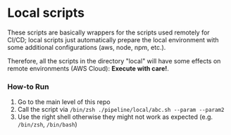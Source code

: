 # Local scripts

These scripts are basically wrappers for the scripts used remotely for CI/CD; local scripts just automatically 
prepare the local environment with some additional configurations (aws, node, npm, etc.).

Therefore, all the scripts in the directory "local" will have some effects on remote environments (AWS Cloud):
**Execute with care!**.

### How-to Run
1. Go to the main level of this repo
2. Call the script via `/bin/zsh ./pipeline/local/abc.sh --param --param2`
3. Use the right shell otherwise they might not work as expected (e.g. `/bin/zsh`, `/bin/bash`)
